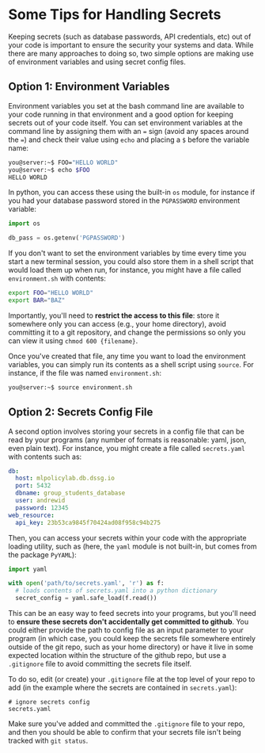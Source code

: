 # Some Tips for Handling Secrets
Keeping secrets (such as database passwords, API credentials, etc) out of your code is important to ensure the security your systems and data. While there are many approaches to doing so, two simple options are making use of environment variables and using secret config files.

## Option 1: Environment Variables
Environment variables you set at the bash command line are available to your code running in that environment and a good option for keeping secrets out of your code itself. You can set environment variables at the command line by assigning them with an `=` sign (avoid any spaces around the `=`) and check their value using `echo` and placing a `$` before the variable name:

```bash
you@server:~$ FOO="HELLO WORLD"
you@server:~$ echo $FOO
HELLO WORLD
```

In python, you can access these using the built-in `os` module, for instance if you had your database password stored in the `PGPASSWORD` environment variable:

```python
import os

db_pass = os.getenv('PGPASSWORD')
```

If you don't want to set the environment variables by time every time you start a new terminal session, you could also store them in a shell script that would load them up when run, for instance, you might have a file called `environment.sh` with contents:

```bash
export FOO="HELLO WORLD"
export BAR="BAZ"
```

Importantly, you'll need to **restrict the access to this file**: store it somewhere only you can access (e.g., your home directory), avoid committing it to a git repository, and change the permissions so only you can view it using `chmod 600 {filename}`.

Once you've created that file, any time you want to load the environment variables, you can simply run its contents as a shell script using `source`. For instance, if the file was named `environment.sh`:

```bash
you@server:~$ source environment.sh
```

## Option 2: Secrets Config File

A second option involves storing your secrets in a config file that can be read by your programs (any number of formats is reasonable: yaml, json, even plain text). For instance, you might create a file called `secrets.yaml` with contents such as:

```yaml
db:
  host: mlpolicylab.db.dssg.io
  port: 5432
  dbname: group_students_database
  user: andrewid
  password: 12345
web_resource:
  api_key: 23b53ca9845f70424ad08f958c94b275
```

Then, you can access your secrets within your code with the appropriate loading utility, such as (here, the `yaml` module is not built-in, but comes from the package `PyYAML`):

```python
import yaml

with open('path/to/secrets.yaml', 'r') as f:
  # loads contents of secrets.yaml into a python dictionary
  secret_config = yaml.safe_load(f.read())
```

This can be an easy way to feed secrets into your programs, but you'll need to **ensure these secrets don't accidentally get committed to github**. You could either provide the path to config file as an input parameter to your program (in which case, you could keep the secrets file somewhere entirely outside of the git repo, such as your home directory) or have it live in some expected location within the structure of the github repo, but use a `.gitignore` file to avoid committing the secrets file itself.

To do so, edit (or create) your `.gitignore` file at the top level of your repo to add (in the example where the secrets are contained in `secrets.yaml`):

```
# ignore secrets config
secrets.yaml
```

Make sure you've added and committed the `.gitignore` file to your repo, and then you should be able to confirm that your secrets file isn't being tracked with `git status`.
